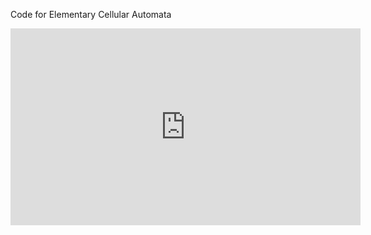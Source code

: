 

Code for Elementary Cellular Automata

<iframe src="https://streaming.uvm.edu/embed/49974/" width="560" height="315" frameborder="0" allowfullscreen></iframe>